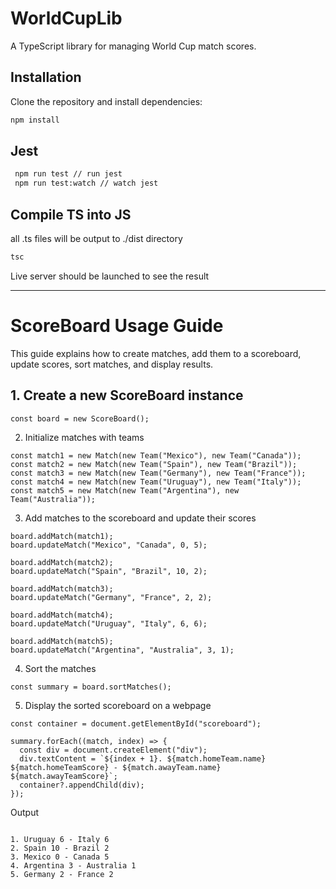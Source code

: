 # WorldCupLib

A TypeScript library for managing World Cup match scores.

## Installation

Clone the repository and install dependencies:

```bash
npm install
```

## Jest

```bash
 npm run test // run jest
 npm run test:watch // watch jest
```

## Compile TS into JS

all .ts files will be output to ./dist directory

```bash
tsc
```

Live server should be launched to see the result

---

# ScoreBoard Usage Guide

This guide explains how to create matches, add them to a scoreboard, update scores, sort matches, and display results.

## 1. Create a new ScoreBoard instance

```
const board = new ScoreBoard();
```
2. Initialize matches with teams

```
const match1 = new Match(new Team("Mexico"), new Team("Canada"));
const match2 = new Match(new Team("Spain"), new Team("Brazil"));
const match3 = new Match(new Team("Germany"), new Team("France"));
const match4 = new Match(new Team("Uruguay"), new Team("Italy"));
const match5 = new Match(new Team("Argentina"), new Team("Australia"));
```

3. Add matches to the scoreboard and update their scores

```
board.addMatch(match1);
board.updateMatch("Mexico", "Canada", 0, 5);

board.addMatch(match2);
board.updateMatch("Spain", "Brazil", 10, 2);

board.addMatch(match3);
board.updateMatch("Germany", "France", 2, 2);

board.addMatch(match4);
board.updateMatch("Uruguay", "Italy", 6, 6);

board.addMatch(match5);
board.updateMatch("Argentina", "Australia", 3, 1);
```


4. Sort the matches
```
const summary = board.sortMatches();
```

5. Display the sorted scoreboard on a webpage

```
const container = document.getElementById("scoreboard");

summary.forEach((match, index) => {
  const div = document.createElement("div");
  div.textContent = `${index + 1}. ${match.homeTeam.name} ${match.homeTeamScore} - ${match.awayTeam.name} ${match.awayTeamScore}`;
  container?.appendChild(div);
});
```

Output
```

1. Uruguay 6 - Italy 6
2. Spain 10 - Brazil 2
3. Mexico 0 - Canada 5
4. Argentina 3 - Australia 1
5. Germany 2 - France 2

```
